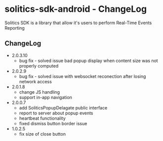 # solitics-sdk-android - ChangeLog
 
Solitics SDK is a library that allow it's users to perform Real-Time Events Reporting

## ChangeLog
- 2.0.3.10
    - bug fix - solved issue bad popup display when content size was not properly computed
- 2.0.2.9
    - bug fix - solved issue with websocket reconection after losing network access
- 2.0.1.8
    - change JS handling
    - support in-app navigation
- 2.0.0.7
    - add SoliticsPopupDelagate public interface
    - report to server about popup events
    - heartbeat functionality
    - fixed dismiss button border issue
- 1.0.2.5
    - fix size of close button
